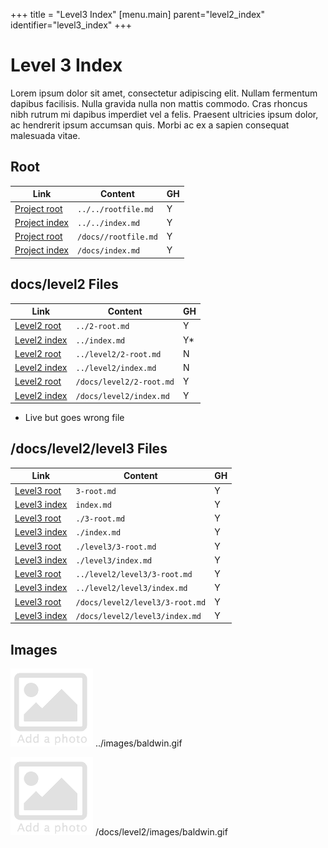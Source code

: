 +++
title = "Level3 Index"
[menu.main]
parent="level2_index"
identifier="level3_index"
+++

# Level 3 Index

Lorem ipsum dolor sit amet, consectetur adipiscing elit. Nullam fermentum dapibus facilisis. Nulla gravida nulla non mattis commodo. Cras rhoncus nibh rutrum mi dapibus imperdiet vel a felis. Praesent ultricies ipsum dolor, ac hendrerit ipsum accumsan quis. Morbi ac ex a sapien consequat malesuada vitae.


## Root 

| Link                              | Content              | GH |
|-----------------------------------|----------------------|----|
| [Project root](../../rootfile.md) | `../../rootfile.md`  | Y  |
| [Project index](../../index.md)   | `../../index.md`     | Y  |
| [Project root](/docs/rootfile.md) | `/docs//rootfile.md` | Y  |
| [Project index](/docs/index.md)   | `/docs/index.md`     | Y  |


## docs/level2 Files

| Link                                  | Content                  | GH |
|---------------------------------------|--------------------------|----|
| [Level2 root](../2-root.md)           | `../2-root.md`           | Y  |
| [Level2 index](../index.md)           | `../index.md`            | Y* |
| [Level2 root](../level2/2-root.md)    | `../level2/2-root.md`    | N  |
| [Level2 index](../level2/index.md)    | `../level2/index.md`     | N  |
| [Level2 root](/docs/level2/2-root.md) | `/docs/level2/2-root.md` | Y  |
| [Level2 index](/docs/level2/index.md) | `/docs/level2/index.md`  | Y  |

*  Live but goes wrong file

## /docs/level2/level3 Files

| Link                                         | Content                         | GH |
|----------------------------------------------|---------------------------------|----|
| [Level3 root](3-root.md)                     | `3-root.md`                     | Y  |
| [Level3 index](index.md)                     | `index.md`                      | Y  |
| [Level3 root](./3-root.md)                   | `./3-root.md`                   | Y  |
| [Level3 index](./index.md)                   | `./index.md`                    | Y  |
| [Level3 root](./level3/3-root.md)            | `./level3/3-root.md`            | Y  |
| [Level3 index](./level3/index.md)            | `./level3/index.md`             | Y  |
| [Level3 root](../level2/level3/3-root.md)    | `../level2/level3/3-root.md`    | Y  |
| [Level3 index](../level2/level3/index.md)    | `../level2/level3/index.md`     | Y  |
| [Level3 root](/docs/level2/level3/3-root.md) | `/docs/level2/level3/3-root.md` | Y  |
| [Level3 index](/docs/level2/level3/index.md) | `/docs/level2/level3/index.md`  | Y  |


## Images

![add](../images/baldwin.gif) ../images/baldwin.gif

![add](/docs/level2/images/baldwin.gif) /docs/level2/images/baldwin.gif